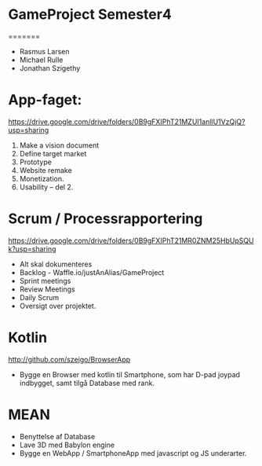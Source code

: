# GameProject Semester4
=======

- Rasmus Larsen
- Michael Rulle
- Jonathan Szigethy


# App-faget:

https://drive.google.com/drive/folders/0B9gFXIPhT21MZUI1anllU1VzQjQ?usp=sharing

1. Make a vision document  
2. Define target market 
3. Prototype 
4. Website remake
5. Monetization.
6. Usability – del 2.

# Scrum / Processrapportering
https://drive.google.com/drive/folders/0B9gFXIPhT21MR0ZNM25HbUpSQUk?usp=sharing

- Alt skal dokumenteres
- Backlog - Waffle.io/justAnAlias/GameProject
- Sprint meetings
- Review Meetings
- Daily Scrum
- Oversigt over projektet.

# Kotlin
http://github.com/szeigo/BrowserApp

- Bygge en Browser med kotlin til Smartphone, som har D-pad joypad indbygget, samt tilgå Database med rank.



# MEAN

- Benyttelse af Database
- Lave 3D med Babylon engine
- Bygge en WebApp / SmartphoneApp med javascript og JS underarter.




